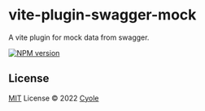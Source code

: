 # vite-plugin-swagger-mock

A vite plugin for mock data from swagger.

[![NPM version](https://img.shields.io/npm/v/@cyole/vite-plugin-swagger-mock?color=a1b858&label=)](https://www.npmjs.com/package/@cyole/vite-plugin-swagger-mock)


## License

[MIT](./LICENSE) License © 2022 [Cyole](https://github.com/cyole)
